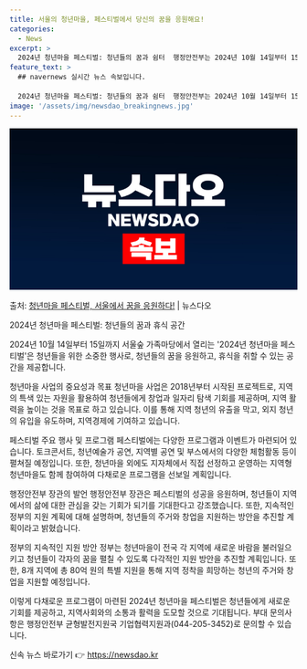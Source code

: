 ```yaml
---
title: 서울의 청년마을, 페스티벌에서 당신의 꿈을 응원해요!
categories:
  - News
excerpt: >
  2024년 청년마을 페스티벌: 청년들의 꿈과 쉼터  행정안전부는 2024년 10월 14일부터 15일까지 양일…
feature_text: >
  ## navernews 실시간 뉴스 속보입니다.

  2024년 청년마을 페스티벌: 청년들의 꿈과 쉼터  행정안전부는 2024년 10월 14일부터 15일까지 양일…
image: '/assets/img/newsdao_breakingnews.jpg'
---
```


![뉴스다오 속보](/assets/img/newsdao_breakingnews.jpg)

<p>출처: <a href="https://newsdao.kr/4238" rel="dofollow">청년마을 페스티벌, 서울에서 꿈을 응원하다!</a> | 뉴스다오</p>

2024년 청년마을 페스티벌: 청년들의 꿈과 휴식 공간

2024년 10월 14일부터 15일까지 서울숲 가족마당에서 열리는 '2024년 청년마을 페스티벌'은 청년들을 위한 소중한 행사로, 청년들의 꿈을 응원하고, 휴식을 취할 수 있는 공간을 제공합니다.

청년마을 사업의 중요성과 목표
청년마을 사업은 2018년부터 시작된 프로젝트로, 지역의 특색 있는 자원을 활용하여 청년들에게 창업과 일자리 탐색 기회를 제공하며, 지역 활력을 높이는 것을 목표로 하고 있습니다. 이를 통해 지역 청년의 유출을 막고, 외지 청년의 유입을 유도하며, 지역경제에 기여하고 있습니다.

페스티벌 주요 행사 및 프로그램
페스티벌에는 다양한 프로그램과 이벤트가 마련되어 있습니다. 토크콘서트, 청년예술가 공연, 지역별 공연 및 부스에서의 다양한 체험활동 등이 펼쳐질 예정입니다. 또한, 청년마을 외에도 지자체에서 직접 선정하고 운영하는 지역형 청년마을도 함께 참여하여 다채로운 프로그램을 선보일 계획입니다.

행정안전부 장관의 발언
행정안전부 장관은 페스티벌의 성공을 응원하며, 청년들이 지역에서의 삶에 대한 관심을 갖는 기회가 되기를 기대한다고 강조했습니다. 또한, 지속적인 정부의 지원 계획에 대해 설명하며, 청년들의 주거와 창업을 지원하는 방안을 추진할 계획이라고 밝혔습니다.

정부의 지속적인 지원 방안
정부는 청년마을이 전국 각 지역에 새로운 바람을 불러일으키고 청년들이 각자의 꿈을 펼칠 수 있도록 다각적인 지원 방안을 추진할 계획입니다. 또한, 8개 지역에 총 80억 원의 특별 지원을 통해 지역 정착을 희망하는 청년의 주거와 창업을 지원할 예정입니다.

이렇게 다채로운 프로그램이 마련된 2024년 청년마을 페스티벌은 청년들에게 새로운 기회를 제공하고, 지역사회와의 소통과 활력을 도모할 것으로 기대됩니다. 부대 문의사항은 행정안전부 균형발전지원국 기업협력지원과(044-205-3452)로 문의할 수 있습니다. 

신속 뉴스 바로가기 👉 <a href="https://newsdao.kr" rel="dofollow">https://newsdao.kr</a>


